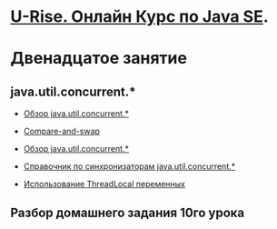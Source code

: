# <a href="http://java.u-rise.com/">U-Rise. Онлайн Курс по Java SE</a>.
# Двенадцатое занятие

## java.util.concurrent.*
-  <a href="http://habrahabr.ru/company/luxoft/blog/157273/">Обзор java.util.concurrent.*</a></li>

- <a href="https://en.wikipedia.org/wiki/Compare-and-swap">Compare-and-swap</a>
- <a href="https://habrahabr.ru/company/luxoft/blog/157273">Обзор java.util.concurrent.*</a>
- <a href="https://habrahabr.ru/post/277669/"> Справочник по синхронизаторам java.util.concurrent.*</a>
- <a href="http://articles.javatalks.ru/articles/17">Использование ThreadLocal переменных</a>

## Разбор домашнего задания 10го урока